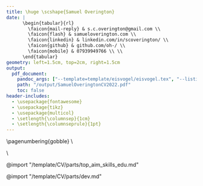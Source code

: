 ```yaml
---
title: \huge \scshape{Samuel Overington}
date: |
      \begin{tabular}{rl}
        \faicon{mail-reply} & s.c.overington@gmail.com \\
        \faicon{flash} & samueloverington.com \\
        \faicon{linkedin} & linkedin.com/in/scoverington/ \\
        \faicon{github} & github.com/oh-/ \\
        \faicon{mobile} & 07939949766 \\ \\
      \end{tabular}
geometry: left=1.5cm, top=2cm, right=1.5cm
output:
  pdf_document:
    pandoc_args: ["--template=template/eisvogel/eisvogel.tex", "--listings"]
    path: "/output/SamuelOveringtonCV2022.pdf"
    toc: false
header-includes:
  - \usepackage{fontawesome}
  - \usepackage{tikz}
  - \usepackage{multicol}
  - \setlength{\columnsep}{1cm}
  - \setlength{\columnseprule}{1pt}
---
```

\pagenumbering{gobble}
\

\

@import "/template/CV/parts/top_aim_skills_edu.md"

@import "/template/CV/parts/dev.md"



<!-- ## References available on request -->

<!-- import "/template/CV/parts/references.md" -->
